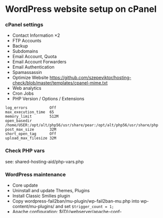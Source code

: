 # WordPress website setup on cPanel

### cPanel settings

- Contact Information ×2
- FTP Accounts
- Backup
- Subdomains
- Email Account, Quota
- Email Account Forwarders
- Email Authentication
- Spamassassin
- Optimize Website https://github.com/szepeviktor/hosting-check/blob/master/templates/cpanel-mime.txt
- Web analytics
- Cron Jobs
- PHP Version / Options / Extensions

```
log_errors          Off
max_execution_time  65
memory_limit        512M
open_basedir        /home/USER:/opt/alt/php56/usr/share/pear:/opt/alt/php56/usr/share/php
post_max_size       32M
short_open_tag      Off
upload_max_filesize 32M
```

### Check PHP vars

see: shared-hosting-aid/php-vars.php

### WordPress maintenance

- Core update
- Uninstall and update Themes, Plugins
- Install Classic Smilies plugin
- Copy wordpress-fail2ban/mu-plugin/wp-fail2ban-mu.php into wp-content/mu-plugins/ and set `$trigger_count = 1;`
- Apache configuration: ${D}/webserver/apache-conf-available/worpress-htaccess/

```php

// Upload, run and copy output of shared-hosting-aid/enable-logging.php
// /enable-logging.php?above

/*
// Enable email opens
$newsletter_path = parse_url( $_SERVER['REQUEST_URI'], PHP_URL_PATH );
if ( '/wp-content/plugins/newsletter/statistics/open.php' === $newsletter_path
    || '/wp-content/plugins/newsletter/statistics/link.php' === $newsletter_path
) {
    // UA hack for old email clients.
    $_SERVER['HTTP_USER_AGENT'] = 'Mozilla/5.0 ' . $_SERVER['HTTP_USER_AGENT'];
}
*/

// Copy wordpress-fail2ban/block-bad-requests/wp-login-bad-request.inc.php
define( 'O1_BAD_REQUEST_COUNT', 1 );
require_once( dirname( __FILE__ ) . '/wp-login-bad-request.inc.php' );

define( 'WP_MEMORY_LIMIT', '96M' );
//define( 'WP_MAX_MEMORY_LIMIT', '384M' );
define( 'WP_POST_REVISIONS', 10 );
define( 'WP_USE_EXT_MYSQL', false );
define( 'DISALLOW_FILE_EDIT', true );
```

### WordPress settings

- blog_public
- admin_email

### Checks

http://www.webpagetest.org/

### Backup files and database

cPanel/Backup
